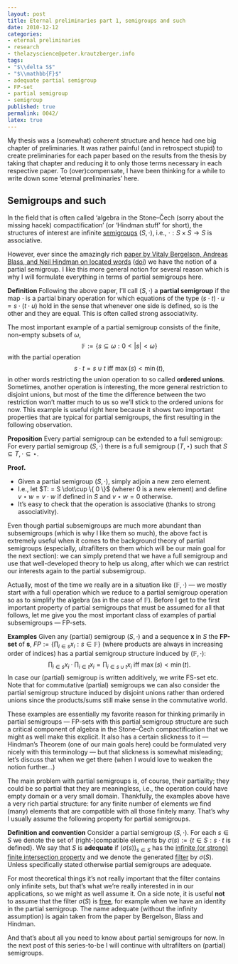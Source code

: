 ```yaml
---
layout: post
title: Eternal preliminaries part 1, semigroups and such
date: 2010-12-12
categories:
- eternal preliminaries
- research
- thelazyscience@peter.krautzberger.info
tags:
- "$\\delta S$"
- "$\\mathbb{F}$"
- adequate partial semigroup
- FP-set
- partial semigroup
- semigroup
published: true
permalink: 0042/
latex: true
---
```


My thesis was a (somewhat) coherent structure and hence had one big chapter of preliminaries. It was rather painful (and in retrospect stupid) to create preliminaries for each paper based on the results from the thesis by taking that chapter and reducing it to only those terms necessary in each respective paper. To (over)compensate, I have been thinking for a while to write down some ‘eternal preliminaries’ here.

## Semigroups and such

In the field that is often called ‘algebra in the Stone–Čech (sorry about the missing hacek) compactification’ (or ‘Hindman stuff’ for short), the structures of interest are infinite [semigroups](http://en.wikipedia.org/wiki/Semigroup) $(S,\cdot)$, i.e., $\cdot: S\times S \rightarrow S$ is associative.

However, ever since the amazingly rich [paper by Vitaly Bergelson, Andreas Blass, and Neil Hindman on located words](http://www.math.lsa.umich.edu/~ablass/bbh.pdf) ([doi](http://doi.org/10.1112/plms/s3-68.3.449)) we have the notion of a partial semigroup. I like this more general notion for several reason which is why I will formulate everything in terms of partial semigroups here.

**Definition** Following the above paper, I’ll call $(S,\cdot)$ a **partial semigroup** if the map $\cdot$ is a partial binary operation for which equations of the type $(s \cdot t) \cdot u = s \cdot (t \cdot u)$ hold in the sense that whenever one side is defined, so is the other and they are equal.
 This is often called strong associativity.

The most important example of a partial semigroup consists of the finite, non-empty subsets of $\omega$,
 $$ \mathbb{F} := \{ s \subseteq \omega : 0 < |s| < \omega \} $$
 with the partial operation
 $$ s \cdot t = s \cup t \text{ iff } \max(s) < \min(t),$$
 in other words restricting the union operation to so called **ordered unions**. Sometimes, another operation is interesting, the more general restriction to disjoint unions, but most of the time the difference between the two restriction won’t matter much to us so we’ll stick to the ordered unions for now. This example is useful right here because it shows two important properties that are typical for partial semigroups, the first resulting in the following observation.

**Proposition** Every partial semigroup can be extended to a full semigroup: For every partial semigroup $(S,\cdot)$ there is a full semigroup $(T,\star)$ such that $S\subseteq T, \cdot \subseteq \star$.

**Proof.**

*   Given a partial semigroup $(S,\cdot)$, simply adjoin a new zero element.
*   I.e., let $T: = S \dot\cup \{ 0 \}$ (wherer $0$ is a new element) and define $v \star w = v\cdot w$ if defined in $S$ and $v \star w = 0$ otherwise.
*   It’s easy to check that the operation is associative (thanks to strong associativity).

Even though partial subsemigroups are much more abundant than subsemigroups (which is why I like them so much), the above fact is extremely useful when it comes to the background theory of partial semigroups (especially, ultrafilters on them which will be our main goal for the next section): we can simply pretend that we have a full semigroup and use that well-developed theory to help us along, after which we can restrict our interests again to the partial subsemigroup.

Actually, most of the time we really are in a situation like $(\mathbb{F},\cdot)$ — we mostly start with a full operation which we reduce to a partial semigroup operation so as to simplify the algebra (as in the case of $\mathbb{F}$). Before I get to the first important property of partial semigroups that must be assumed for all that follows, let me give you the most important class of examples of partial subsemigroups — FP-sets.

**Examples** Given any (partial) semigroup $(S,\cdot)$ and a sequence $\mathbf{x}$ in $S$ the **FP-set** of $\mathbf{s}$, $FP := \{ \prod_ {i \in s} x_ i : s \in \mathbb{F} \}$ (where products are always in increasing order of indices) has a partial semigroup structure induced by $(\mathbb{F},\cdot)$:
$$ \prod_ {i \in s} x_ i \cdot \prod_ {i\in t} x_ i = \prod_ {i \in s\cup t} x_ i \text{ iff } \max(s) < \min(t).$$
In case our (partial) semigroup is written additively, we write FS-set etc.
Note that for commutative (partial) semigroups we can also consider the partial semigroup structure induced by disjoint unions rather than ordered unions since the products/sums still make sense in the commutative world.

These examples are essentially my favorite reason for thinking primarily in partial semigroups — FP-sets with this partial semigroup structure are such a critical component of algebra in the Stone–Čech compactification that we might as well make this explicit. It also has a certain slickness to it — Hindman’s Theorem (one of our main goals here) could be formulated very nicely with this terminology — but that slickness is somewhat misleading; let’s discuss that when we get there (when I would love to weaken the notion further…)

The main problem with partial semigroups is, of course, their partiality; they could be so partial that they are meaningless, i.e., the operation could have empty domain or a very small domain. Thankfully, the examples above have a very rich partial structure: for any finite number of elements we find (many) elements that are compatible with all those finitely many. That’s why I usually assume the following property for partial semigroups.

**Definition and convention** Consider a partial semigroup $(S,\cdot)$.
 For each $s \in S$ we denote the set of (right-)compatible elements by $\sigma(s) := \{ t \in S: s\cdot t \mbox{ is defined} \}$.
 We say that $S$ is **adequate** if ${(\sigma(s))}_ {s\in S}$ has the [infinite (or strong) finite intersection property](http://en.wikipedia.org/wiki/Finite_intersection_property) and we denote the generated [filter](http://en.wikipedia.org/wiki/Filter_%28mathematics%29) by $\sigma(S)$. Unless specifically stated otherwise partial semigroups are adequate.

For most theoretical things it’s not really important that the filter contains only infinite sets, but that’s what we’re really interested in in our applications, so we might as well assume it. On a side note, it is useful **not** to assume that the filter $\sigma(S)$ is [free](http://en.wikipedia.org/wiki/Filter_%28mathematics%29), for example when we have an identity in the partial semigroup. The name adequate (without the infinity assumption) is again taken from the paper by Bergelson, Blass and Hindman.

And that’s about all you need to know about partial semigroups for now. In the next post of this series-to-be I will continue with ultrafilters on (partial) semigroups.
